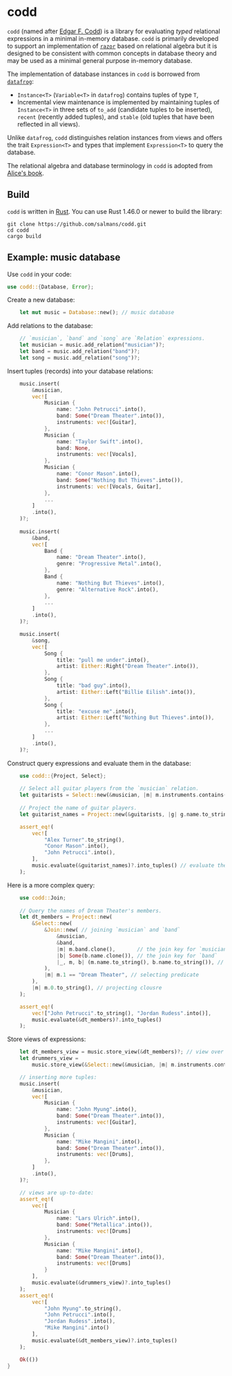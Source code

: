 # codd

`codd` (named after [Edgar F. Codd](https://en.wikipedia.org/wiki/Edgar_F._Codd)) is a library for evaluating *typed* relational expressions in a minimal in-memory database. `codd` is primarily developed to support an implementation of [`razor`](https://github.com/salmans/rusty-razor) based on relational algebra but it is designed to be consistent with common concepts in database theory and may be used as a minimal general purpose in-memory database.

The implementation of database instances in `codd` is borrowed from [`datafrog`](https://github.com/rust-lang/datafrog):
* `Instance<T>` (`Variable<T>` in `datafrog`) contains tuples of type `T`,
* Incremental view maintenance is implemented by maintaining tuples of `Instance<T>` in three sets of `to_add` (candidate tuples to be inserted), `recent` (recently added tuples), and `stable` (old tuples that have been reflected in all views).

Unlike `datafrog`, `codd` distinguishes relation instances from views and offers the trait `Expression<T>` and types that implement `Expression<T>` to query the database.

The relational algebra and database terminology in `codd` is adopted from [Alice's book](http://webdam.inria.fr/Alice/).

## Build

`codd` is written in [Rust](https://www.rust-lang.org). You can use Rust 1.46.0 or newer to build the library:

```
git clone https://github.com/salmans/codd.git
cd codd
cargo build
```

## Example: music database

Use `codd` in your code:

```rust
use codd::{Database, Error};
```

Create a new database:

```rust
    let mut music = Database::new(); // music database
```

Add relations to the database:

```rust    
    // `musician`, `band` and `song` are `Relation` expressions.
    let musician = music.add_relation("musician")?;
    let band = music.add_relation("band")?;
    let song = music.add_relation("song")?;
```

Insert tuples (records) into your database relations:

```rust
    music.insert(
        &musician,
        vec![
            Musician {
                name: "John Petrucci".into(),
                band: Some("Dream Theater".into()),
                instruments: vec![Guitar],
            },
            Musician {
                name: "Taylor Swift".into(),
                band: None,
                instruments: vec![Vocals],
            },
            Musician {
                name: "Conor Mason".into(),
                band: Some("Nothing But Thieves".into()),
                instruments: vec![Vocals, Guitar],
            },
            ...
        ]
        .into(),
    )?;
    
    music.insert(
        &band,
        vec![
            Band {
                name: "Dream Theater".into(),
                genre: "Progressive Metal".into(),
            },
            Band {
                name: "Nothing But Thieves".into(),
                genre: "Alternative Rock".into(),
            },
            ...
        ]
        .into(),
    )?;

    music.insert(
        &song,
        vec![
            Song {
                title: "pull me under".into(),
                artist: Either::Right("Dream Theater".into()),
            },
            Song {
                title: "bad guy".into(),
                artist: Either::Left("Billie Eilish".into()),
            },
            Song {
                title: "excuse me".into(),
                artist: Either::Left("Nothing But Thieves".into()),
            },
            ...
        ]
        .into(),
    )?;
```

Construct query expressions and evaluate them in the database:

```rust
    use codd::{Project, Select};
    
    // Select all guitar players from the `musician` relation.
    let guitarists = Select::new(&musician, |m| m.instruments.contains(&Guitar));
    
    // Project the name of guitar players.
    let guitarist_names = Project::new(&guitarists, |g| g.name.to_string());

    assert_eq!(
        vec![
            "Alex Turner".to_string(),
            "Conor Mason".into(),
            "John Petrucci".into(),
        ],
        music.evaluate(&guitarist_names)?.into_tuples() // evaluate the query and get the results
    );
```

Here is a more complex query:

```rust
    use codd::Join;
    
    // Query the names of Dream Theater's members.
    let dt_members = Project::new(
        &Select::new(
            &Join::new( // joining `musician` and `band`
                &musician,
                &band,
                |m| m.band.clone(),       // the join key for `musician` (band name)
                |b| Some(b.name.clone()), // the join key for `band`
                |_, m, b| (m.name.to_string(), b.name.to_string()), // joining closure
            ),
            |m| m.1 == "Dream Theater", // selecting predicate
        ),
        |m| m.0.to_string(), // projecting clousre
    );

    assert_eq!(
        vec!["John Petrucci".to_string(), "Jordan Rudess".into()],
        music.evaluate(&dt_members)?.into_tuples()
    );
```

Store views of expressions:

```rust
    let dt_members_view = music.store_view(&dt_members)?; // view over Dream Theater member names
    let drummers_view =
        music.store_view(&Select::new(&musician, |m| m.instruments.contains(&Drums)))?; // view over drummers

    // inserting more tuples:
    music.insert(
        &musician,
        vec![
            Musician {
                name: "John Myung".into(),
                band: Some("Dream Theater".into()),
                instruments: vec![Guitar],
            },
            Musician {
                name: "Mike Mangini".into(),
                band: Some("Dream Theater".into()),
                instruments: vec![Drums],
            },
        ]
        .into(),
    )?;

    // views are up-to-date:
    assert_eq!(
        vec![
            Musician {
                name: "Lars Ulrich".into(),
                band: Some("Metallica".into()),
                instruments: vec![Drums]
            },
            Musician {
                name: "Mike Mangini".into(),
                band: Some("Dream Theater".into()),
                instruments: vec![Drums]
            }
        ],
        music.evaluate(&drummers_view)?.into_tuples()
    );
    assert_eq!(
        vec![
            "John Myung".to_string(),
            "John Petrucci".into(),
            "Jordan Rudess".into(),
            "Mike Mangini".into()
        ],
        music.evaluate(&dt_members_view)?.into_tuples()
    );

    Ok(())
}
```
